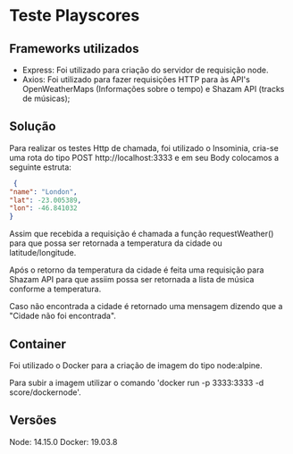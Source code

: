 # Teste Playscores

## Frameworks utilizados

- Express: Foi utilizado para criação do servidor de requisição node.
- Axios: Foi utilizado para fazer requisições HTTP para às API's OpenWeatherMaps (Informações sobre o tempo) e Shazam API (tracks de músicas);
  
## Solução

Para realizar os testes Http de chamada, foi utilizado o Insominia, cria-se uma rota do tipo POST http://localhost:3333 e em seu Body colocamos a seguinte estruta:

```json
 {
"name": "London",
"lat": -23.005389,
"lon": -46.841032
}
```

Assim que recebida a requisição é chamada a função requestWeather() para que possa ser retornada a temperatura da cidade ou latitude/longitude.

Após o retorno da temperatura da cidade é feita uma requisição para Shazam API para que assiim possa ser retornada a lista de música conforme a temperatura.

Caso não encontrada a cidade é retornado uma mensagem dizendo que a "Cidade não foi encontrada".

## Container

Foi utilizado o Docker para a criação de imagem do tipo node:alpine.

Para subir a imagem utilizar o comando 'docker run -p 3333:3333 -d score/dockernode'.

## Versões

Node: 14.15.0
Docker: 19.03.8
